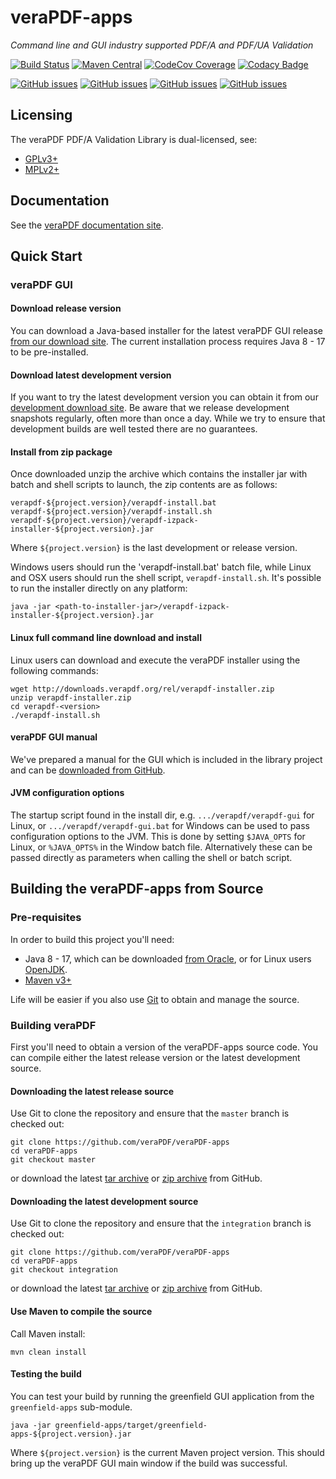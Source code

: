 veraPDF-apps
===============
*Command line and GUI industry supported PDF/A and PDF/UA Validation*

[![Build Status](https://jenkins.openpreservation.org/job/veraPDF/job/1.25/job/apps-arlington/badge/icon)](https://jenkins.openpreservation.org/job/veraPDF/job/1.25/job/apps-arlington/ "OPF Jenkins")
[![Maven Central](https://img.shields.io/maven-central/v/org.verapdf/verapdf-apps.svg)](https://repo1.maven.org/maven2/org/verapdf/verapdf-apps/ "Maven central")
[![CodeCov Coverage](https://img.shields.io/codecov/c/github/veraPDF/veraPDF-apps.svg)](https://codecov.io/gh/veraPDF/veraPDF-apps/ "CodeCov coverage")
[![Codacy Badge](https://app.codacy.com/project/badge/Grade/ac55527c6ac04c3ab57c932c85c9be4d)](https://app.codacy.com/gh/veraPDF/veraPDF-apps/dashboard?utm_source=gh&utm_medium=referral&utm_content=&utm_campaign=Badge_grade "Codacy grade")

[![GitHub issues](https://img.shields.io/github/issues/veraPDF/veraPDF-library.svg)](https://github.com/veraPDF/veraPDF-library/issues "Open issues on GitHub")
[![GitHub issues](https://img.shields.io/github/issues-closed/veraPDF/veraPDF-library.svg)](https://github.com/veraPDF/veraPDF-library/issues?q=is%3Aissue+is%3Aclosed "Closed issues on GitHub")
[![GitHub issues](https://img.shields.io/github/issues-pr/veraPDF/veraPDF-apps.svg)](https://github.com/veraPDF/veraPDF-apps/pulls "Open pull requests on GitHub")
[![GitHub issues](https://img.shields.io/github/issues-pr-closed/veraPDF/veraPDF-apps.svg)](https://github.com/veraPDF/veraPDF-apps/pulls?q=is%3Apr+is%3Aclosed "Closed pull requests on GitHub")

Licensing
---------
The veraPDF PDF/A Validation Library is dual-licensed, see:

 - [GPLv3+](LICENSE.GPL "GNU General Public License, version 3")
 - [MPLv2+](LICENSE.MPL "Mozilla Public License, version 2.0")

Documentation
-------------
See the [veraPDF documentation site](https://docs.verapdf.org/).

Quick Start
-----------

### veraPDF GUI
#### Download release version
You can download a Java-based installer for the latest veraPDF GUI release [from our download site](https://software.verapdf.org/rel/verapdf-installer.zip). The current installation process requires Java 8 - 17 to be pre-installed.

#### Download latest development version
If you want to try the latest development version you can obtain it from our [development download site](https://software.verapdf.org/dev/verapdf-installer.zip). Be aware that we release development snapshots regularly, often more than once a day. While we try to ensure that development builds are well tested there are no guarantees.

#### Install from zip package
Once downloaded unzip the archive which contains the installer jar with batch and shell scripts to launch, the zip contents are as follows:

    verapdf-${project.version}/verapdf-install.bat
    verapdf-${project.version}/verapdf-install.sh
    verapdf-${project.version}/verapdf-izpack-installer-${project.version}.jar

Where `${project.version}` is the last development or release version.

Windows users should run the 'verapdf-install.bat' batch file, while Linux and OSX users should run the shell script, `verapdf-install.sh`. It's possible to run the installer directly on any platform:

    java -jar <path-to-installer-jar>/verapdf-izpack-installer-${project.version}.jar

#### Linux full command line download and install
Linux users can download and execute the veraPDF installer using the following commands:

    wget http://downloads.verapdf.org/rel/verapdf-installer.zip
    unzip verapdf-installer.zip
    cd verapdf-<version>
    ./verapdf-install.sh

#### veraPDF GUI manual
We've prepared a manual for the GUI which is included in the library project and can be [downloaded from GitHub](https://github.com/veraPDF/veraPDF-apps/raw/integration/veraPDFPDFAConformanceCheckerGUI.pdf).

#### JVM configuration options
The startup script found in the install dir, e.g. `.../verapdf/verapdf-gui` for Linux, or `.../verapdf/verapdf-gui.bat` for Windows can be used to pass
configuration options to the JVM. This is done by setting `$JAVA_OPTS` for Linux, or `%JAVA_OPTS%` in the Window batch file. Alternatively these can be
passed directly as parameters when calling the shell or batch script.

Building the veraPDF-apps from Source
----------------------------------------
### Pre-requisites

In order to build this project you'll need:

 * Java 8 - 17, which can be downloaded [from Oracle](https://www.oracle.com/technetwork/java/javase/downloads/index.html), or for Linux users [OpenJDK](https://openjdk.java.net/install/index.html).
 * [Maven v3+](https://maven.apache.org/)

Life will be easier if you also use [Git](https://git-scm.com/) to obtain and manage the source.

### Building veraPDF
First you'll need to obtain a version of the veraPDF-apps source code. You can compile either the latest release version or the latest development source.

#### Downloading the latest release source
Use Git to clone the repository and ensure that the `master` branch is checked out:

    git clone https://github.com/veraPDF/veraPDF-apps
    cd veraPDF-apps
    git checkout master

or download the latest [tar archive](https://github.com/veraPDF/veraPDF-apps/archive/master.tar.gz "veraPDF-apps latest GitHub tar archive") or [zip archive](https://github.com/veraPDF/veraPDF-apps/archive/master.zip "veraPDF-apps latest GitHub zip archive") from GitHub.

#### Downloading the latest development source
Use Git to clone the repository and ensure that the `integration` branch is checked out:

    git clone https://github.com/veraPDF/veraPDF-apps
    cd veraPDF-apps
    git checkout integration

or download the latest [tar archive](https://github.com/veraPDF/veraPDF-apps/archive/integration.tar.gz "veraPDF-apps latest GitHub tar archive") or [zip archive](https://github.com/veraPDF/veraPDF-apps/archive/integration.zip "veraPDF-apps latest GitHub zip archive") from GitHub.

#### Use Maven to compile the source
Call Maven install:

    mvn clean install

#### Testing the build
You can test your build by running the greenfield GUI application from the `greenfield-apps` sub-module.

    java -jar greenfield-apps/target/greenfield-apps-${project.version}.jar

Where `${project.version}` is the current Maven project version. This should bring up the veraPDF GUI main window if the build was successful.
